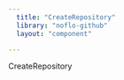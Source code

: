 ```yaml
---
  title: "CreateRepository"
  library: "noflo-github"
  layout: "component"

---
```

CreateRepository